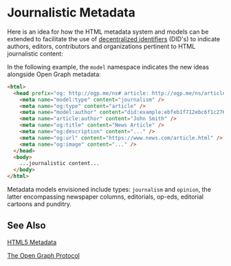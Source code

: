 # Journalistic Metadata

Here is an idea for how the HTML metadata system and models can be extended to facilitate the use of [decentralized identifiers](https://github.com/WebOfTrustInfo/rebooting-the-web-of-trust-fall2017/blob/master/topics-and-advance-readings/did-primer.md) (DID's) to indicate authors, editors, contributors and organizations pertinent to HTML journalistic content:

In the following example, the `model` namespace indicates the new ideas alongside Open Graph metadata:
```html
<html>
  <head prefix="og: http://ogp.me/ns# article: http://ogp.me/ns/article# model: http://example.com#">
    <meta name="model:type" content="journalism" />
    <meta name="og:type" content="article" />
    <meta name="model:author" content="did:example:ebfeb1f712ebc6f1c276e12ec21" />
    <meta name="article:author" content="John Smith" />
    <meta name="og:title" content="News Article" />
    <meta name="og:description" content="..." />
    <meta name="og:url" content="https://www.news.com/article.html" />
    <meta name="og:image" content="..." />
  </head>
  <body>
    ...journalistic content...
  </body>
</html>
```

Metadata models envisioned include types: `journalism` and `opinion`, the latter encompassing newspaper columns, editorials, op-eds, editorial cartoons and punditry.

## See Also
[HTML5 Metadata](https://www.w3.org/TR/html5/document-metadata.html)

[The Open Graph Protocol](http://ogp.me/)
